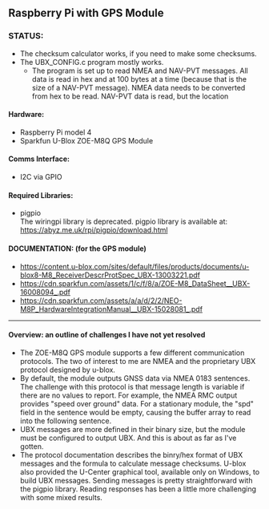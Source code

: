 ## Raspberry Pi with GPS Module

### STATUS: 
- The checksum calculator works, if you need to make some checksums.   
- The UBX_CONFIG.c program mostly works.
	+ The program is set up to read NMEA and NAV-PVT messages. All data is read in hex and at 100 bytes at a time (because that is the size of a NAV-PVT message). NMEA data needs to be converted from hex to be read. NAV-PVT data is read, but the location 
 #### Hardware: 
 - Raspberry Pi model 4
 - Sparkfun U-Blox ZOE-M8Q GPS Module
 #### Comms Interface: 
 - I2C via GPIO
#### Required Libraries:
- pigpio  
The wiringpi library is deprecated. pigpio library is available at:  
https://abyz.me.uk/rpi/pigpio/download.html  
#### DOCUMENTATION: (for the GPS module)
 * https://content.u-blox.com/sites/default/files/products/documents/u-blox8-M8_ReceiverDescrProtSpec_UBX-13003221.pdf
 * https://cdn.sparkfun.com/assets/1/c/f/8/a/ZOE-M8_DataSheet__UBX-16008094_.pdf
 * https://cdn.sparkfun.com/assets/a/a/d/2/2/NEO-M8P_HardwareIntegrationManual__UBX-15028081_.pdf
***
#### Overview: an outline of challenges I have not yet resolved
- The ZOE-M8Q GPS module supports a few different communication protocols. The two of interest to me are NMEA and the proprietary UBX protocol designed by u-blox.   
- By default, the module outputs GNSS data via NMEA 0183 sentences. The challenge with this protocol is that message length is variable if there are no values to report. For example, the NMEA RMC output provides "speed over ground" data. For a stationary module, the "spd" field in the sentence would be empty, causing the buffer array to read into the following sentence.
- UBX messages are more defined in their binary size, but the module must be configured to output UBX. And this is about as far as I've gotten. 
- The protocol documentation describes the binry/hex format of UBX messages and the formula to calculate message checksums. U-blox also provided the U-Center graphical tool, available only on Windows, to build UBX messages. Sending messages is pretty straightforward with the pigpio library. Reading responses has been a little more challenging with some mixed results. 



